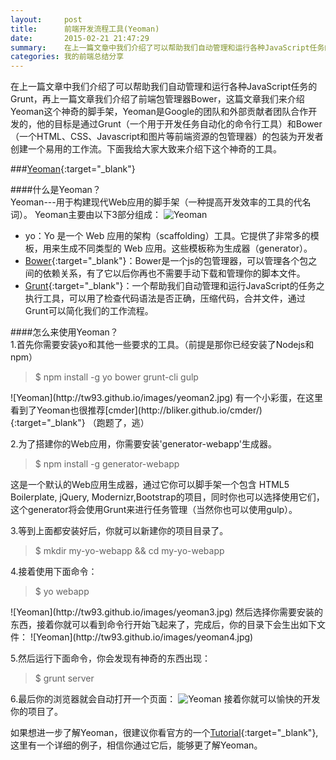 ```yaml
---
layout:     post
title:      前端开发流程工具(Yeoman)
date:       2015-02-21 21:47:29
summary:    在上一篇文章中我们介绍了可以帮助我们自动管理和运行各种JavaScript任务的Grunt，再上一篇文章我们介绍了前端包管理器Bower，这篇文章我们来介绍Yeoman这个神奇的脚手架，Yeoman是Google的团队和外部贡献者团队合作开发的，他的目标是通过Grunt（一个用于开发任务自动化的命令行工具）和Bower（一个HTML、CSS、Javascript和图片等前端资源的包管理器）的包装为开发者创建一个易用的工作流。下面我给大家大致来介绍下这个神奇的工具。
categories: 我的前端总结分享 
---
```

在上一篇文章中我们介绍了可以帮助我们自动管理和运行各种JavaScript任务的Grunt，再上一篇文章我们介绍了前端包管理器Bower，这篇文章我们来介绍Yeoman这个神奇的脚手架，Yeoman是Google的团队和外部贡献者团队合作开发的，他的目标是通过Grunt（一个用于开发任务自动化的命令行工具）和Bower（一个HTML、CSS、Javascript和图片等前端资源的包管理器）的包装为开发者创建一个易用的工作流。下面我给大家大致来介绍下这个神奇的工具。

###[Yeoman](http://yeoman.io/){:target="_blank"}

####什么是Yeoman？   
Yeoman---用于构建现代Web应用的脚手架（一种提高开发效率的工具的代名词）。
Yeoman主要由以下3部分组成：
![Yeoman](http://tw93.github.io/images/yeoman1.jpg)

 - yo：Yo 是一个 Web 应用的架构（scaffolding）工具。它提供了非常多的模板，用来生成不同类型的 Web 应用。这些模板称为生成器（generator）。  
 - [Bower](http://tw93.github.io/2015-02-17/yeoman-grunt-bower-1.html){:target="_blank"}：Bower是一个js的包管理器，可以管理各个包之间的依赖关系，有了它以后你再也不需要手动下载和管理你的脚本文件。  
 - [Grunt](http://tw93.github.io/2015-02-18/yeoman-grunt-bower-2.html){:target="_blank"}：一个帮助我们自动管理和运行JavaScript的任务之执行工具，可以用了检查代码语法是否正确，压缩代码，合并文件，通过Grunt可以简化我们的工作流程。
 

####怎么来使用Yeoman？  
 1.首先你需要安装yo和其他一些要求的工具。（前提是那你已经安装了Nodejs和npm）
 <blockquote>$ npm install -g yo bower grunt-cli gulp</blockquote>
 ![Yeoman](http://tw93.github.io/images/yeoman2.jpg)
 有一个小彩蛋，在这里看到了Yeoman也很推荐[cmder](http://bliker.github.io/cmder/){:target="_blank"} （跑题了，逃）  

 2.为了搭建你的Web应用，你需要安装'generator-webapp'生成器。
 <blockquote>$ npm install -g generator-webapp</blockquote>
 这是一个默认的Web应用生成器，通过它你可以脚手架一个包含 HTML5 Boilerplate, jQuery, Modernizr,Bootstrap的项目，同时你也可以选择使用它们，这个generator将会使用Grunt来进行任务管理（当然你也可以使用gulp）。

 3.等到上面都安装好后，你就可以新建你的项目目录了。
 <blockquote>$ mkdir my-yo-webapp && cd my-yo-webapp</blockquote> 

 4.接着使用下面命令：
 <blockquote>$ yo webapp</blockquote> 
 ![Yeoman](http://tw93.github.io/images/yeoman3.jpg)
 然后选择你需要安装的东西，接着你就可以看到命令行开始飞起来了，完成后，你的目录下会生出如下文件：
 ![Yeoman](http://tw93.github.io/images/yeoman4.jpg)

 5.然后运行下面命令，你会发现有神奇的东西出现：
 <blockquote>$ grunt server</blockquote>

 6.最后你的浏览器就会自动打开一个页面：
 ![Yeoman](http://tw93.github.io/images/yeoman5.jpg)
 接着你就可以愉快的开发你的项目了。

 如果想进一步了解Yeoman，很建议你看官方的一个[Tutorial](http://yeoman.io/codelab.html
 ){:target="_blank"},这里有一个详细的例子，相信你通过它后，能够更了解Yeoman。